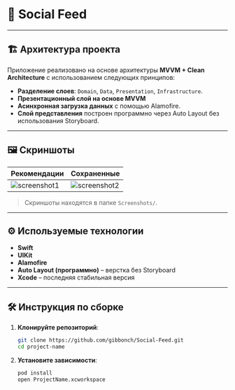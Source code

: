 # 📱 Social Feed



---

## 🏗 Архитектура проекта

Приложение реализовано на основе архитектуры **MVVM + Clean Architecture** с использованием следующих принципов:

- **Разделение слоев**: `Domain`, `Data`, `Presentation`, `Infrastructure`.
- **Презентационный слой на основе MVVM**
- **Асинхронная загрузка данных** с помощью Alamofire.
- **Слой представления** построен программно через Auto Layout без использования Storyboard.

---

## 🖼 Скриншоты

| Рекомендации | Сохраненные | 
|---------------|----------------|
| ![screenshot1]() | ![screenshot2]() |

> Скриншоты находятся в папке `Screenshots/`.

---

## ⚙️ Используемые технологии

- **Swift**
- **UIKit**
- **Alamofire**
- **Auto Layout (программно)** – верстка без Storyboard
- **Xcode** – последняя стабильная версия

---

## 🛠 Инструкция по сборке

1. **Клонируйте репозиторий**:
   ```bash
   git clone https://github.com/gibbonch/Social-Feed.git
   cd project-name
   ```
   
2. **Установите зависимости**:
    ```bash
    pod install
    open ProjectName.xcworkspace
    ```
